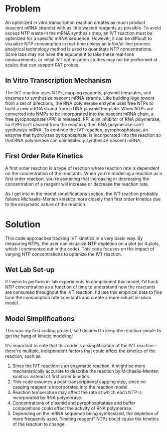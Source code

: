 # Problem
An optimized in vitro transcription reaction creates as much product (nascent mRNA strands) with as little wasted reagents as possible. To avoid excess NTP waste in the mRNA synthesis step, an IVT reaction must be optimized for a specific mRNA sequence. However, it can be difficult to visualize NTP consumption in real-time unless an in/on/at-line process analytical technology method is used to quantitate NTP concentrations. Some labs may not have the equipment to take these real-time measurements, or initial IVT optimization studies may not be performed at scales that can support PAT probes.

## In Vitro Transcription Mechanism
The IVT reaction uses NTPs, capping reagents, plasmid templates, and enzymes to synthesize nascent mRNA strands. Like building lego towers from a set of directions, the RNA polymerase enzyme uses free NTPs to build a new mRNA strand from a DNA plasmid template. When NTPs are converted into NMPs to be incorporated into the nascent mRNA chain, a free pyrophosphate (PPi) is released. PPi is an inhibitor of RNA polymerase, so if PPi isn't cleared from the reaction, then RNA polymerase can't synthesize mRNA. To continue the IVT reaction, pyrophosphatase, an enzyme that hydrolyzes pyrophosphate, is incorporated into the reaction so that RNA polymerase can uninhibitedly synthesize nascent mRNA.

## First Order Rate Kinetics
A first order reaction is a type of reaction where reaction rate is dependent on the concentration of the reactants. When you're modeling a reaction as a first order reaction, you're assuming that increasing or decreasing the concentration of a reagent will increase or decrease the reaction rate.

As I get into in the model simplifications section, the IVT reaction probably follows Michaelis-Menten kinetics more closely than first order kinetics due to the enzymatic nature of the reaction.

# Solution
This code approaches tracking IVT kinetics in a very basic way. By measuring NTPs, the user can visualize NTP depletion on a plot (or 4 plots, which I commented out in the code). This code focuses on the impact of varying NTP concentrations to optimize the IVT reaction.

## Wet Lab Set-up
If I were to perform in-lab experiments to complement this model, I'd track NTP concentration as a function of time to understand how the reactants are consumed throughout the IVT reaction. I'd use this empirical data to fine tune the consumption rate constants and create a more robust in-silico model.

## Model Simplifications
This was my first coding project, so I decided to keep the reaction simple to get the hang of kinetic modeling!

It's important to note that this code is a simplification of the IVT reaction--there're multiple, independent factors that could affect the kinetics of the reaction, such as:

1. Since the IVT reaction is an enzymatic reaction, it might be more mechanistically accurate to describe the reaction by Michaelis-Menten kinetics instead of first order kinetics.
2. This code assumes a post-transcriptional capping step, since no capping reagent is incorporated into the reaction model.
3. Reaction temperature may affect the rate at which each NTP is incorporated by RNA polymerase.
4. Concentrations of plasmid and pyrophosphatase and buffer compositions could affect the activity of RNA polymerase.
5. Depending on the mRNA sequence being synthesized, the depletion of more frequently used, "limiting reagent" NTPs could cause the kinetics of the reaction to change.
